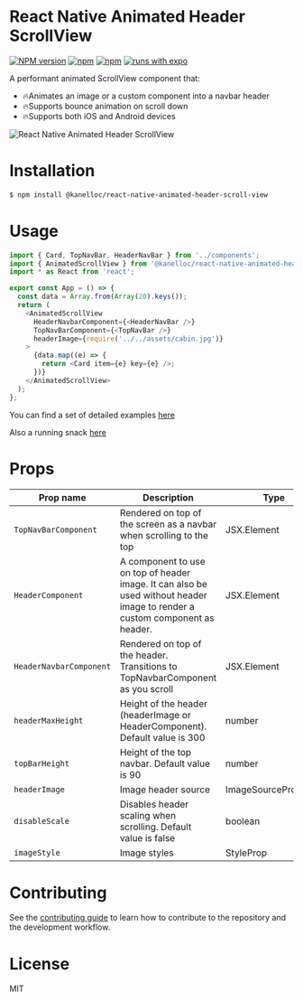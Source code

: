 # React Native Animated Header ScrollView

[![NPM version][npm-image]][npm-url] [![npm][license-url]][npm-url] [![npm][types-url]][npm-url] [![runs with expo][expo-image]][expo-url]

A performant animated ScrollView component that:
* 🔥Animates an image or a custom component into a navbar header
* 🔥Supports bounce animation on scroll down
* 🔥Supports both iOS and Android devices

![React Native Animated Header ScrollView](./preview-ios.gif)


# Installation
```sh
$ npm install @kanelloc/react-native-animated-header-scroll-view
```

# Usage
```typescript
import { Card, TopNavBar, HeaderNavBar } from '../components';
import { AnimatedScrollView } from '@kanelloc/react-native-animated-header-scroll-view';
import * as React from 'react';

export const App = () => {
  const data = Array.from(Array(20).keys());
  return (
    <AnimatedScrollView
      HeaderNavbarComponent={<HeaderNavBar />}
      TopNavBarComponent={<TopNavBar />}
      headerImage={require('../../assets/cabin.jpg')}
    >
      {data.map((e) => {
        return <Card item={e} key={e} />;
      })}
    </AnimatedScrollView>
  );
};
```

You can find a set of detailed examples [here](https://github.com/kanelloc/react-native-animated-header-scroll-view/tree/main/example)

Also a running snack [here](https://snack.expo.dev/ukGomwbdE)

# Props

| Prop name                | Description                                                                                                                 | Type                  | Required |
|--------------------------|-----------------------------------------------------------------------------------------------------------------------------|-----------------------|----------|
| `TopNavBarComponent`     | Rendered on top of the screen as a navbar when scrolling to the top                                                         | JSX.Element           | true     |
| `HeaderComponent`        | A component to use on top of header image. It can also be used without header image to render a custom component as header. | JSX.Element           | false    |
| `HeaderNavbarComponent`  | Rendered on top of the header. Transitions to TopNavbarComponent as you scroll                                              | JSX.Element           | false    |
| `headerMaxHeight`        | Height of the header (headerImage or HeaderComponent). Default value is 300                                                 | number                | false    |
| `topBarHeight`           | Height of the top navbar. Default value is 90                                                                               | number                | false    |
| `headerImage`            | Image header source                                                                                                         | ImageSourcePropType   | false    |
| `disableScale`           | Disables header scaling when scrolling. Default value is false                                                              | boolean               | false    |
| `imageStyle`             | Image styles                                                                                                                | StyleProp<ImageStyle> | false    |



# Contributing

See the [contributing guide](CONTRIBUTING.md) to learn how to contribute to the repository and the development workflow.

# License

MIT

[npm-url]: https://www.npmjs.com/package/@kanelloc/react-native-animated-header-scroll-view
[npm-image]: https://img.shields.io/npm/v/@kanelloc/react-native-animated-header-scroll-view?style=flat-square
[license-url]: https://img.shields.io/npm/l/@kanelloc/react-native-animated-header-scroll-view?style=flat-square
[types-url]: https://img.shields.io/badge/types-included-blue?style=flat-square
[expo-image]: https://img.shields.io/badge/Runs%20with%20Expo-4630EB.svg?style=flat-square&logo=EXPO&labelColor=f3f3f3&logoColor=000
[expo-url]: https://expo.io
